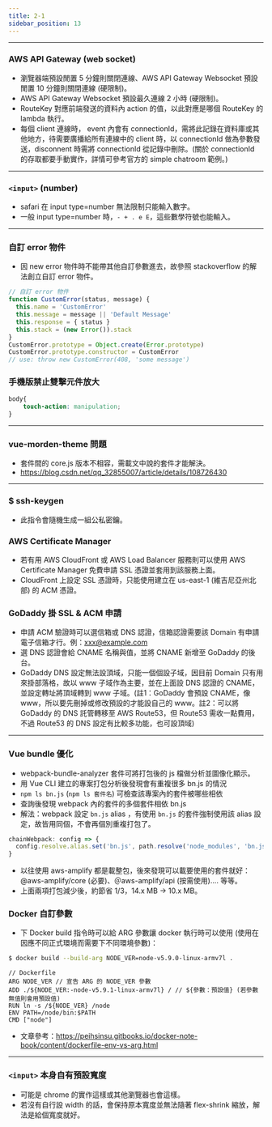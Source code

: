 ```yaml
---
title: 2-1
sidebar_position: 13
---
```


--------------
### AWS API Gateway (web socket)

* 瀏覽器端預設閒置 5 分鐘則關閉連線、AWS API Gateway Websocket 預設閒置 10 分鐘則關閉連線 (硬限制)。
* AWS API Gateway Websocket 預設最久連線 2 小時 (硬限制)。
* RouteKey 對應前端發送的資料內 action 的值，以此對應是哪個 RouteKey 的 lambda 執行。
* 每個 client 連線時， event 內會有 connectionId，需將此記錄在資料庫或其他地方，待需要廣播給所有連線中的 client 時，以 connectionId 做為參數發送，disconnent 時需將 connectionId 從記錄中刪除。(關於 connectionId 的存取都要手動實作，詳情可參考官方的 simple chatroom 範例。)



--------------
### `<input>` (number)

* safari 在 input type=number 無法限制只能輸入數字。
* 一般 input type=number 時，` - + . e E `，這些數學符號也能輸入。



--------------
### 自訂 error 物件

* 因 new error 物件時不能帶其他自訂參數進去，故參照 stackoverflow 的解法創立自訂 error 物件。
```js
// 自訂 error 物件
function CustomError(status, message) {
  this.name = 'CustomError'
  this.message = message || 'Default Message'
  this.response = { status }
  this.stack = (new Error()).stack
}
CustomError.prototype = Object.create(Error.prototype)
CustomError.prototype.constructor = CustomError
// use: throw new CustomError(408, 'some message')
```

### 手機版禁止雙擊元件放大

```css
body{
    touch-action: manipulation;
}
```

--------------
### vue-morden-theme 問題

* 套件間的 core.js 版本不相容，需載文中說的套件才能解決。
* https://blog.csdn.net/qq_32855007/article/details/108726430



--------------
### $ ssh-keygen

* 此指令會隨機生成一組公私密鑰。

### AWS Certificate Manager

* 若有用 AWS CloudFront 或 AWS Load Balancer 服務則可以使用 AWS Certificate Manager 免費申請 SSL 憑證並套用到該服務上面。
* CloudFront 上設定 SSL 憑證時，只能使用建立在 us-east-1 (維吉尼亞州北部) 的 ACM 憑證。

### GoDaddy 掛 SSL & ACM 申請

* 申請 ACM 驗證時可以選信箱或 DNS 認證，信箱認證需要該 Domain 有申請電子信箱才行。例：[xxx@example.com](mailto:xxx@example.com)
* 選 DNS 認證會給 CNAME 名稱與值，並將 CNAME 新增至 GoDaddy 的後台。
* GoDaddy DNS 設定無法設頂域，只能一個個設子域，因目前 Domain 只有用來掛部落格，故以 www 子域作為主要，並在上面設 DNS 認證的 CNAME，並設定轉址將頂域轉到 www 子域。(註1：GoDaddy 會預設 CNAME，像 www，所以要先刪掉或修改預設的才能設自己的 www。註2：可以將 GoDaddy 的 DNS 託管轉移至 AWS Route53，但 Route53 需收一點費用，不過 Route53 的 DNS 設定有比較多功能，也可設頂域)



--------------
### Vue bundle 優化

* webpack-bundle-analyzer 套件可將打包後的 js 檔做分析並圖像化顯示。
* 用 Vue CLI 建立的專案打包分析後發現會有重複很多 bn.js 的情況
* `npm ls bn.js` (`npm ls 套件名`) 可檢查該專案內的套件被哪些相依
* 查詢後發現 webpack 內的套件的多個套件相依 bn.js
* 解法：webpack 設定 `bn.js` alias ，有使用 `bn.js` 的套件強制使用該 alias 設定，故皆用同個，不會再個別重複打包了。
```js
chainWebpack: config => {
  config.resolve.alias.set('bn.js', path.resolve('node_modules', 'bn.js'))
}
```
* 以往使用 aws-amplify 都是載整包，後來發現可以載要使用的套件就好：@aws-amplify/core (必要)、＠aws-amplify/api (按需使用).... 等等。
* 上面兩項打包減少後，約節省 1/3，14.x MB → 10.x MB。

### Docker 自訂參數

* 下 Docker build 指令時可以給 ARG 參數讓 docker 執行時可以使用 (使用在因應不同正式環境而需要下不同環境參數)：
```bash
$ docker build --build-arg NODE_VER=node-v5.9.0-linux-armv7l .
```
```
// Dockerfile
ARG NODE_VER // 宣告 ARG 的 NODE_VER 參數
ADD ./${NODE_VER:-node-v5.9.1-linux-armv7l} / // ${參數：預設值} (若參數無值則會用預設值)
RUN ln -s /${NODE_VER} /node
ENV PATH=/node/bin:$PATH
CMD ["node"]
```
* 文章參考：https://peihsinsu.gitbooks.io/docker-note-book/content/dockerfile-env-vs-arg.html



--------------
### `<input>` 本身自有預設寬度

* 可能是 chrome 的實作這樣或其他瀏覽器也會這樣。
* 若沒有自行設 width 的話，會保持原本寬度並無法隨著 flex-shrink 縮放，解法是給個寬度就好。
